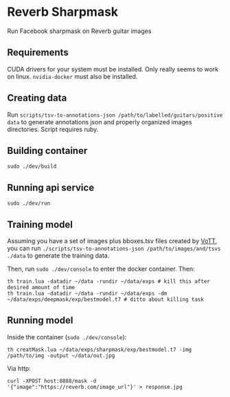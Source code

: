 # Reverb Sharpmask

Run Facebook sharpmask on Reverb guitar images

## Requirements

CUDA drivers for your system must be installed. Only really seems to work on linux. `nvidia-docker` must also be installed.

## Creating data

Run `scripts/tsv-to-annotations-json /path/to/labelled/guitars/positive data` to
generate annotations json and properly organized images directories. Script
requires ruby.

## Building container

```
sudo ./dev/build
```

## Running api service

```
sudo ./dev/run
```

## Training model

Assuming you have a set of images plus bboxes.tsv files created by [VoTT](https://github.com/CatalystCode/VoTT), you can run `./scripts/tsv-to-annotations-json /path/to/images/and/tsvs ./data` to generate the training data.

Then, run `sudo ./dev/console` to enter the docker container. Then:

```
th train.lua -datadir ~/data -rundir ~/data/exps # kill this after desired amount of time
th train.lua -datadir ~/data -rundir ~/data/exps -dm ~/data/exps/deepmask/exp/bestmodel.t7 # ditto about killing task
```

## Running model

Inside the container (`sudo ./dev/console`):

```
th creatMask.lua ~/data/exps/sharpmask/exp/bestmodel.t7 -img /path/to/img -output ~/data/out.jpg
```

Via http:

```
curl -XPOST host:8888/mask -d '{"image":"https://reverb.com/image_url"}' > response.jpg
```
